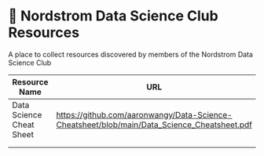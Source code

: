 # 🔬 Nordstrom Data Science Club Resources 
A place to collect resources discovered by members of the Nordstrom Data Science Club


| Resource Name | URL | Contributor | Date | Resource Type |
|---------------|-----|-------------|------|---------------|
|Data Science Cheat Sheet               |https://github.com/aaronwangy/Data-Science-Cheatsheet/blob/main/Data_Science_Cheatsheet.pdf     |Shashank Kalanithi             |2021-07-12      |General               |
|               |     |             |      |               |
|               |     |             |      |               |
